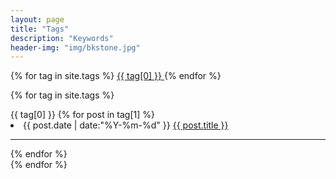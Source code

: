 ```yaml
---
layout: page
title: "Tags"
description: "Keywords"
header-img: "img/bkstone.jpg"  
---
```


<div id='tag_cloud' class="tags">
    {% for tag in site.tags %}
    <!-- <a href="#{{ tag[0] }}" title="{{ tag[0] }}" rel="{{ tag[1].size }}">{{ tag[0] }}</a> -->
    <a href="#{{ tag[0] }}" title="{{ tag[0] }}" rel="{{ tag[1].size }}">
        <span class="fa fa-tag listing-seperator" id="{{ tag[0] }}">
            <span class="tag-text">{{ tag[0] }}</span>
        </span>
    </a>
    {% endfor %}
</div>

<!-- 标签列表 -->
{% for tag in site.tags %}
<div class="one-tag-list">
    <span class="fa fa-tag listing-seperator" id="{{ tag[0] }}">
        <span class="tag-text">{{ tag[0] }}</span>
    </span>
    {% for post in tag[1] %}
        <li class="listing-item">
        <time datetime="{{ post.date | date:"%Y-%m-%d" }}">{{ post.date | date:"%Y-%m-%d" }}</time>
        <a href="{{ post.url }}" title="{{ post.title }}">{{ post.title }}</a>
        </li>
<!--     <div class="post-preview">
        <a href="{{ post.url | prepend: site.baseurl }}">
            <h3 class="post-title">
                {{ post.title }}
            </h3>
            {% if post.subtitle %}
            <h4 class="post-subtitle">
                {{ post.subtitle }}
            </h4>
            {% endif %}
        </a>
        <p class="post-meta">{{ post.date | date:"%Y-%m-%d" }}</p>
    </div> -->
    <hr>
    {% endfor %}
    &nbsp;
</div>
{% endfor %}

